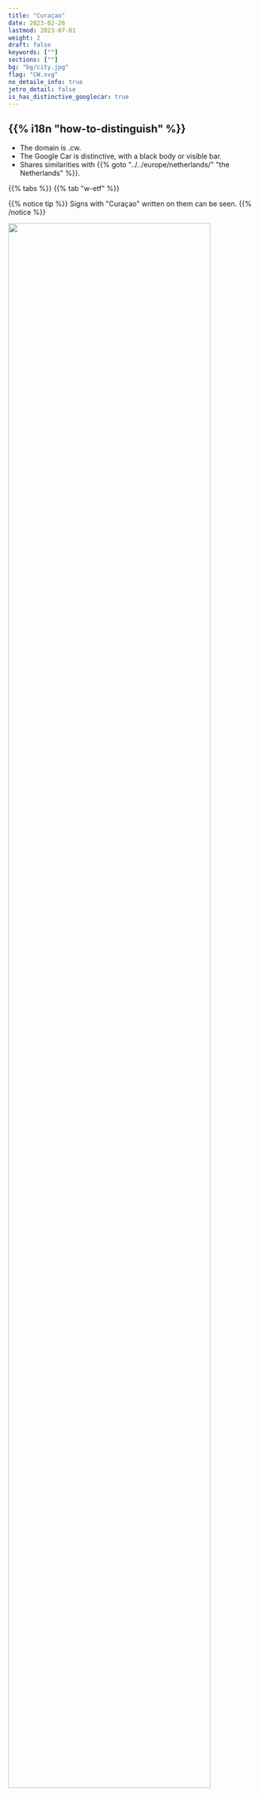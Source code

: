 ```yaml
---
title: "Curaçao"
date: 2023-02-26
lastmod: 2023-07-01
weight: 2
draft: false
keywords: [""]
sections: [""]
bg: "bg/city.jpg"
flag: "CW.svg"
no_detaile_info: true
jetro_detail: false
is_has_distinctive_googlecar: true
---
```


<div class="main-desciption country-description">
    <h2 class="section-title">{{% i18n "how-to-distinguish" %}}</h2>
    <ul class="rule-list">
        <li>The domain is <span class="quiz">.cw</span>.</li>
        <li>The Google Car is distinctive, with a black body or visible bar.</li>
        <li>Shares similarities with {{% goto "../../europe/netherlands/" "the Netherlands" %}}.</li>
    </ul>
</div>

{{% tabs %}}
{{% tab "w-etf" %}}

{{% notice tip %}}
Signs with "Curaçao" written on them can be seen.
{{% /notice %}}
<div class="googlemap-if unclickable">
<img src="/rule/cs_america/curacao/curacao_decoration_sign_blue.jpg" width="90%">
</div>

{{% notice tip %}}
The Google Car is distinctive, featuring a black body or visible bar.{{% ex "https://maps.app.goo.gl/k7s2WSK6Xxyqe1Ex8" "https://maps.app.goo.gl/R18p7DJjrGEsM3SK6" "https://maps.app.goo.gl/jSqG6P5ErB99Eq5E8" %}}
{{% /notice %}}
<div class="googlemap-if">
<iframe src="https://www.google.com/maps/embed?pb=!4v1697191993295!6m8!1m7!1s8GTiYuK9tcUWb9c2BroPZw!2m2!1d12.13275059710606!2d-68.89906008491423!3f355.5673252515921!4f-56.327811134298955!5f0.4000000000000002" width="600" height="400" style="border:0;" allowfullscreen="" loading="lazy" referrerpolicy="no-referrer-when-downgrade"></iframe>
</div>

{{% notice tip %}}
Beaches often feature thatched umbrellas made of straw.{{% ex "https://maps.app.goo.gl/wZRikHB6fkCySM5c6" "https://maps.app.goo.gl/EDzumPkno3Dwytez8" "https://maps.app.goo.gl/ag2hThmTBT2YcBxf7" "https://maps.app.goo.gl/murYXZfkz7vah7ed6" "https://maps.app.goo.gl/E22HHRbRFfiSTF4t5" "https://maps.app.goo.gl/BZXriPrHYUhcN2HA8" %}}
{{% /notice %}}
<div class="googlemap-if">
<img src="/rule/cs_america/curacao/curacao_beach_sea_tropical.jpg" width="90%">
</div>

{{% /tab %}}
{{% /tabs %}}
